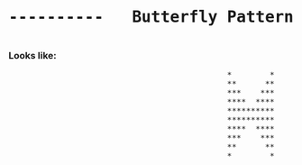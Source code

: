 <pre><h1 align="center">----------   Butterfly Pattern using *   ----------</h1></pre>


### Looks like:

<pre>
                                              *        *
                                              **      **
                                              ***    ***
                                              ****  ****
                                              **********
                                              **********
                                              ****  ****
                                              ***    ***
                                              **      **
                                              *        *

</pre>
